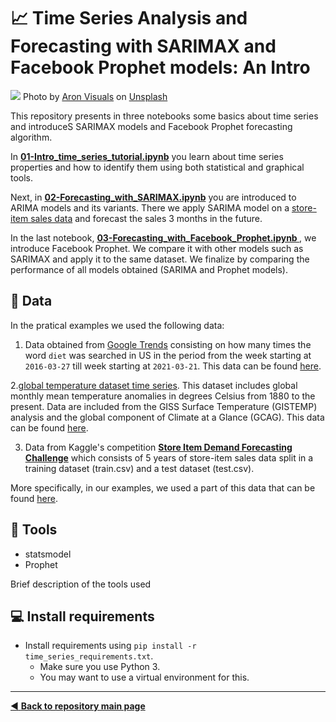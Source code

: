 # :chart_with_upwards_trend: Time Series Analysis and Forecasting with SARIMAX and Facebook Prophet models: An Intro

![](https://github.com/dpbac/mkb-time-series-tutorial/blob/master/images/aron-visuals-BXOXnQ26B7o-unsplash.jpg)
Photo by <a href="https://unsplash.com/@aronvisuals?utm_source=unsplash&utm_medium=referral&utm_content=creditCopyText">Aron Visuals</a> on <a href="https://unsplash.com/@aronvisuals?utm_source=unsplash&utm_medium=referral&utm_content=creditCopyText">Unsplash</a>
  

This repository presents in three notebooks some basics about time series and introduceS SARIMAX models and Facebook Prophet forecasting algorithm.

In **[01-Intro_time_series_tutorial.ipynb](https://github.com/MKB-Datalab/time-series-analysis-with-SARIMAX-and-Prophet/blob/master/notebooks/01-Intro_time_series_tutorial_MKB.ipynb)** you learn about time series properties and how to identify them using both statistical and graphical tools.

Next, in **[02-Forecasting_with_SARIMAX.ipynb](https://github.com/MKB-Datalab/time-series-analysis-with-SARIMAX-and-Prophet/blob/master/notebooks/02-Forecasting_with_SARIMAX.ipynb)** you are introduced to ARIMA models and its variants. There we apply SARIMA model on a [store-item sales data](https://www.kaggle.com/c/demand-forecasting-kernels-only) and forecast the sales 3 months in the future.

In the last notebook, **[03-Forecasting_with_Facebook_Prophet.ipynb ](https://github.com/MKB-Datalab/time-series-analysis-with-SARIMAX-and-Prophet/blob/master/notebooks/03-Forecasting_with_Facebook_Prophet.ipynb)**, we introduce Facebook Prophet. We compare it with other models such as SARIMAX and apply it to the same dataset. We finalize by comparing the performance of all models obtained (SARIMA and Prophet models).

## :file_folder: Data

In the pratical examples we used the following data:

1. Data obtained from [Google Trends](https://trends.google.com/trends/) consisting on how many times the word `diet` was searched in US in the period from the week starting at `2016-03-27` till week starting at `2021-03-21`. This data can be found [here](https://github.com/MKB-Datalab/time-series-analysis-with-SARIMAX-and-Prophet/blob/master/data/raw/time-series/multiTimeline_diet.csv).

2.[global temperature dataset time series](https://datahub.io/core/global-temp#data). This dataset includes global monthly mean temperature anomalies in degrees Celsius from 1880 to the present. Data are included from the GISS Surface Temperature (GISTEMP) analysis and the global component of Climate at a Glance (GCAG). This data can be found [here](https://github.com/MKB-Datalab/time-series-analysis-with-SARIMAX-and-Prophet/blob/master/data/raw/time-series/monthly_csv.csv).

3. Data from Kaggle's competition [**Store Item Demand Forecasting Challenge**](https://www.kaggle.com/c/demand-forecasting-kernels-only) which consists of 5 years of store-item sales data split in a training dataset (train.csv) and a test dataset (test.csv). 

More specifically, in our examples, we used a part of this data that can be found [here](https://github.com/MKB-Datalab/time-series-analysis-with-SARIMAX-and-Prophet/blob/master/data/processed/sales_store_2_item_28.csv).



## :wrench: Tools

- statsmodel
- Prophet

Brief description of the tools used

## :computer: Install requirements
* Install requirements using `pip install -r time_series_requirements.txt`.
  * Make sure you use Python 3.
  * You may want to use a virtual environment for this.

-------------------------------------
[:arrow_backward: **Back to repository main page**](https://github.com/dpbac/test_mkb_knowledge_repo)